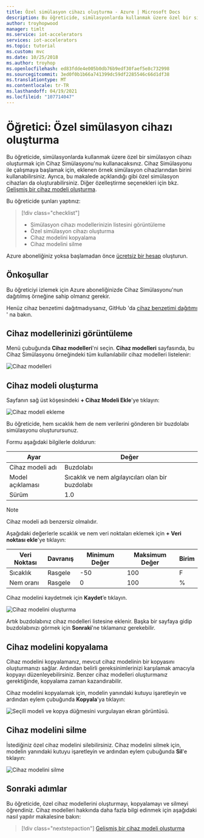 ```yaml
---
title: Özel simülasyon cihazı oluşturma - Azure | Microsoft Docs
description: Bu öğreticide, simülasyonlarda kullanmak üzere özel bir simülasyon cihazı oluşturmak için Cihaz Simülasyonu'nu kullanacaksınız.
author: troyhopwood
manager: timlt
ms.service: iot-accelerators
services: iot-accelerators
ms.topic: tutorial
ms.custom: mvc
ms.date: 10/25/2018
ms.author: troyhop
ms.openlocfilehash: ed83fdde4e005b0db76b9edf30faef5e8c732998
ms.sourcegitcommit: 3ed0f0b1b66a741399dc59df2285546c66d1df38
ms.translationtype: MT
ms.contentlocale: tr-TR
ms.lasthandoff: 04/19/2021
ms.locfileid: "107714047"
---
```

# <a name="tutorial-create-a-custom-simulated-device"></a>Öğretici: Özel simülasyon cihazı oluşturma

Bu öğreticide, simülasyonlarda kullanmak üzere özel bir simülasyon cihazı oluşturmak için Cihaz Simülasyonu'nu kullanacaksınız. Cihaz Simülasyonu ile çalışmaya başlamak için, eklenen örnek simülasyon cihazlarından birini kullanabilirsiniz. Ayrıca, bu makalede açıklandığı gibi özel simülasyon cihazları da oluşturabilirsiniz. Diğer özelleştirme seçenekleri için bkz. [Gelişmiş bir cihaz modeli oluşturma](iot-accelerators-device-simulation-advanced-device.md).

Bu öğreticide şunları yaptınız:

>[!div class="checklist"]
> * Simülasyon cihazı modellerinizin listesini görüntüleme
> * Özel simülasyon cihazı oluşturma
> * Cihaz modelini kopyalama
> * Cihaz modelini silme

Azure aboneliğiniz yoksa başlamadan önce [ücretsiz bir hesap](https://azure.microsoft.com/free/?WT.mc_id=A261C142F) oluşturun.

## <a name="prerequisites"></a>Önkoşullar

Bu öğreticiyi izlemek için Azure aboneliğinizde Cihaz Simülasyonu'nun dağıtılmış örneğine sahip olmanız gerekir.

Henüz cihaz benzetimi dağıtmadıysanız, GitHub 'da [cihaz benzetimi dağıtımı](https://github.com/Azure/azure-iot-pcs-device-simulation/blob/master/README.md) ' na bakın.

## <a name="view-your-device-models"></a>Cihaz modellerinizi görüntüleme

Menü çubuğunda **Cihaz modelleri**'ni seçin. **Cihaz modelleri** sayfasında, bu Cihaz Simülasyonu örneğindeki tüm kullanılabilir cihaz modelleri listelenir:

![Cihaz modelleri](media/iot-accelerators-device-simulation-create-custom-device/devicemodelnav.png)

## <a name="create-a-device-model"></a>Cihaz modeli oluşturma

Sayfanın sağ üst köşesindeki **+ Cihaz Modeli Ekle**'ye tıklayın:

![Cihaz modeli ekleme](media/iot-accelerators-device-simulation-create-custom-device/devicemodels.png)

Bu öğreticide, hem sıcaklık hem de nem verilerini gönderen bir buzdolabı simülasyonu oluşturursunuz.

Formu aşağıdaki bilgilerle doldurun:

| Ayar             | Değer                                                |
| ------------------- | ---------------------------------------------------- |
| Cihaz modeli adı   | Buzdolabı                                         |
| Model açıklaması   | Sıcaklık ve nem algılayıcıları olan bir buzdolabı |
| Sürüm             | 1.0                                                  |

> [!NOTE]
> Cihaz modeli adı benzersiz olmalıdır.

Aşağıdaki değerlerle sıcaklık ve nem veri noktaları eklemek için **+ Veri noktası ekle**'ye tıklayın:

| Veri Noktası          | Davranış        | Minimum Değer | Maksimum Değer | Birim |
| ------------------- | --------------- | --------- | --------- | ---- |
| Sıcaklık         | Rasgele          | -50       | 100       | F    |
| Nem oranı            | Rasgele          | 0         | 100       | %    |

Cihaz modelini kaydetmek için **Kaydet**’e tıklayın.

![Cihaz modelini oluşturma](media/iot-accelerators-device-simulation-create-custom-device/adddevicemodel.png)

Artık buzdolabınız cihaz modelleri listesine eklenir. Başka bir sayfaya gidip buzdolabınızı görmek için **Sonraki**'ne tıklamanız gerekebilir.

## <a name="clone-a-device-model"></a>Cihaz modelini kopyalama

Cihaz modelini kopyalamanız, mevcut cihaz modelinin bir kopyasını oluşturmanızı sağlar. Ardından belirli gereksinimlerinizi karşılamak amacıyla kopyayı düzenleyebilirsiniz. Benzer cihaz modelleri oluşturmanız gerektiğinde, kopyalama zaman kazandırabilir.

Cihaz modelini kopyalamak için, modelin yanındaki kutuyu işaretleyin ve ardından eylem çubuğunda **Kopyala**'ya tıklayın:

![Seçili modeli ve kopya düğmesini vurgulayan ekran görüntüsü.](media/iot-accelerators-device-simulation-create-custom-device/clonedevice.png)

## <a name="delete-a-device-model"></a>Cihaz modelini silme

İstediğiniz özel cihaz modelini silebilirsiniz. Cihaz modelini silmek için, modelin yanındaki kutuyu işaretleyin ve ardından eylem çubuğunda **Sil**'e tıklayın:

![Cihaz modelini silme](media/iot-accelerators-device-simulation-create-custom-device/deletedevice.png)

## <a name="next-steps"></a>Sonraki adımlar

Bu öğreticide, özel cihaz modellerini oluşturmayı, kopyalamayı ve silmeyi öğrendiniz. Cihaz modelleri hakkında daha fazla bilgi edinmek için aşağıdaki nasıl yapılır makalesine bakın:

> [!div class="nextstepaction"]
> [Gelişmiş bir cihaz modeli oluşturma](iot-accelerators-device-simulation-advanced-device.md)